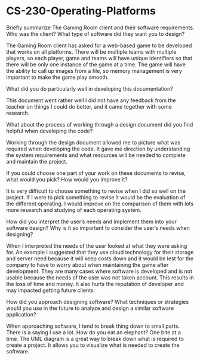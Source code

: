 # CS-230-Operating-Platforms


Briefly summarize The Gaming Room client and their software requirements. Who was the client? What type of software did they want you to design?

The Gaming Room client has asked for a web-based game to be developed that works on all platforms. There will be multiple teams with multiple players, so each player, game and teams will have unique identifiers so that there will be only one instance of the game at a time. The game will have the ability to call up images from a file, so memory management is very important to make the game play smooth. 

What did you do particularly well in developing this documentation?    

This document went rather well I did not have any feedback from the teacher on things I could do better, and it came together with some research.   

What about the process of working through a design document did you find helpful when developing the code?

Working through the design document allowed me to picture what was required when developing the code. It gave me direction by understanding the system requirements and what resources will be needed to complete and maintain the project.

If you could choose one part of your work on these documents to revise, what would you pick? How would you improve it?

It is very difficult to choose something to revise when I did so well on the project. If I were to pick something to revise it would be the evaluation of the different operating. I would improve on the comparison of them with lots more research and studying of each operating system. 

How did you interpret the user’s needs and implement them into your software design? Why is it so important to consider the user’s needs when designing?

When I interpreted the needs of the user looked at what they were asking for. An example I suggested that they use cloud technology for their storage and server need because it will keep costs down and it would be lest for the company to have to worry about when maintaining the game after development. They are many cases where software is developed and is not usable because the needs of the user was not taken account. This results in the loss of time and money. It also hurts the reputation of developer and may impacted getting future clients.  
    
How did you approach designing software? What techniques or strategies would you use in the future to analyze and design a similar software application?

When approaching software, I tend to break thing down to small parts. There is a saying I use a lot. How do you eat an elephant? One bite at a time. The UML diagram is a great way to break down what is required to create a project. It allows you to visualize what is needed to create the software. 
